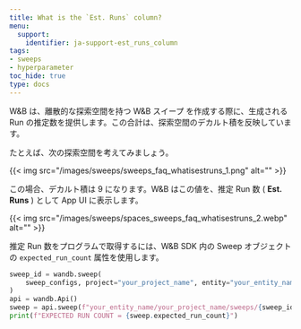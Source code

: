 ```yaml
---
title: What is the `Est. Runs` column?
menu:
  support:
    identifier: ja-support-est_runs_column
tags:
- sweeps
- hyperparameter
toc_hide: true
type: docs
---
```


W&B は、離散的な探索空間を持つ W&B スイープ を作成する際に、生成される Run の推定数を提供します。この合計は、探索空間のデカルト積を反映しています。

たとえば、次の探索空間を考えてみましょう。

{{< img src="/images/sweeps/sweeps_faq_whatisestruns_1.png" alt="" >}}

この場合、デカルト積は 9 になります。W&B はこの値を、推定 Run 数 ( **Est. Runs** ) として App UI に表示します。

{{< img src="/images/sweeps/spaces_sweeps_faq_whatisestruns_2.webp" alt="" >}}

推定 Run 数をプログラムで取得するには、W&B SDK 内の Sweep オブジェクト の `expected_run_count` 属性を使用します。

```python
sweep_id = wandb.sweep(
    sweep_configs, project="your_project_name", entity="your_entity_name"
)
api = wandb.Api()
sweep = api.sweep(f"your_entity_name/your_project_name/sweeps/{sweep_id}")
print(f"EXPECTED RUN COUNT = {sweep.expected_run_count}")
```
